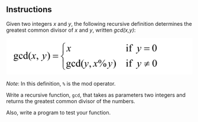 ## Instructions ##
Given two integers *x* and *y*, the following recursive definition determines the greatest common divisor of *x* and *y*, written *gcd(x,y)*:

![](../assets/15-12-1PNG.PNG)

*Note*: In this definition, `%` is the mod operator.

Write a recursive function, `gcd`, that takes as parameters two integers and returns the greatest common divisor of the numbers.

Also, write a program to test your function.

